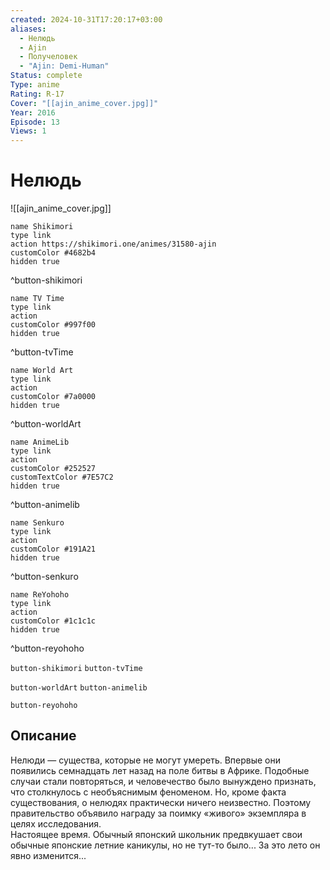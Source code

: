 ```yaml
---
created: 2024-10-31T17:20:17+03:00
aliases:
  - Нелюдь
  - Ajin
  - Получеловек
  - "Ajin: Demi-Human"
Status: complete
Type: anime
Rating: R-17
Cover: "[[ajin_anime_cover.jpg]]"
Year: 2016
Episode: 13
Views: 1
---
```


# Нелюдь

![[ajin_anime_cover.jpg]]

```button
name Shikimori
type link
action https://shikimori.one/animes/31580-ajin
customColor #4682b4
hidden true
```
^button-shikimori

```button
name TV Time
type link
action 
customColor #997f00
hidden true
```
^button-tvTime

```button
name World Art
type link
action 
customColor #7a0000
hidden true
```
^button-worldArt

```button
name AnimeLib
type link
action 
customColor #252527
customTextColor #7E57C2
hidden true
```
^button-animelib

```button
name Senkuro
type link
action 
customColor #191A21
hidden true
```
^button-senkuro

```button
name ReYohoho
type link
action 
customColor #1c1c1c
hidden true
```
^button-reyohoho



`button-shikimori` `button-tvTime`

`button-worldArt` `button-animelib`

`button-reyohoho`

## Описание

Нелюди — существа, которые не могут умереть. Впервые они появились семнадцать лет назад на поле битвы в Африке. Подобные случаи стали повторяться, и человечество было вынуждено признать, что столкнулось с необъяснимым феноменом. Но, кроме факта существования, о нелюдях практически ничего неизвестно. Поэтому правительство объявило награду за поимку «живого» экземпляра в целях исследования.  
Настоящее время. Обычный японский школьник предвкушает свои обычные японские летние каникулы, но не тут-то было... За это лето он явно изменится...
